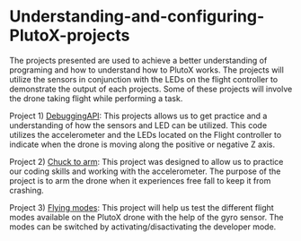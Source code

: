 # Understanding-and-configuring-PlutoX-projects
The projects presented are used to achieve a better understanding of programing and how to understand how to PlutoX works. The projects will utilize the sensors in conjunction with the LEDs on the flight controller to demonstrate the output of each projects. Some of these projects will involve the drone taking flight while performing a task. 

Project 1) [DebuggingAPI](https://github.com/DavidCeniceros87/Understanding-and-configuring-PlutoX-projects/blob/main/DebuggingAPI):
This projects allows us to get practice and a understanding of how the sensors and LED can be utilized. This code utilizes the accelerometer and the LEDs located on the Flight controller to indicate when the drone is moving along the positive or negative Z axis.

Project 2) [Chuck to arm](https://github.com/DavidCeniceros87/Understanding-and-configuring-PlutoX-projects/blob/main/Chuck_to_arm):
This project was designed to allow us to practice our coding skills and working with the accelerometer. The purpose of the project is to arm the drone when it experiences free fall to keep it from crashing. 

Project 3) [Flying modes](https://github.com/DavidCeniceros87/Understanding-and-configuring-PlutoX-projects/blob/main/Fly_Acro):
This project will help us test the different flight modes available on the PlutoX drone with the help of the gyro sensor. The modes can be switched by activating/disactivating the developer mode.
